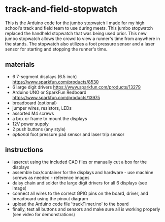 # track-and-field-stopwatch

This is the Arduino code for the jumbo stopwatch I made for my high school's track and field team to use during meets. This jumbo stopwatch replaced the handheld
stopwatch that was being used prior. This new jumbo stopwatch allows the crowd to view a runner's time from anywhere in the stands. The stopwatch also utilizes
a foot pressure sensor and a laser sensor for starting and stopping the runner's time.

## materials

- 6 7-segment displays (6.5 inch) https://www.sparkfun.com/products/8530 
- 6 large digit drivers https://www.sparkfun.com/products/13279
- Arduino UNO or SparkFun Redboard https://www.sparkfun.com/products/13975
- breadboard (optional)
- jumper wires, resistors, LEDs
- assorted M4 screws
- a box or frame to mount the displays
- 12V power supply
- 2 push buttons (any style)
- *optional* foot pressure pad sensor and laser trip sensor

## instructions

- lasercut using the included CAD files or manually cut a box for the displays
- assemble box/container for the displays and hardware - use machine screws as needed - reference images
- daisy chain and solder the large digit drivers for all 6 displays (see image)
- connect all wires to the correct GPIO pins on the board, driver, and breadboard using the pinout diagram
- upload the Arduino code file 'trackTimer.ino' to the board
- finally, test all buttons and sensors and make sure all is working properly (see video for demonstrations)
